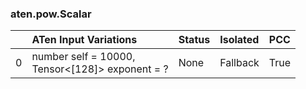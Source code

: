 ### aten.pow.Scalar
|    | ATen Input Variations                              | Status   | Isolated   | PCC   |
|---:|:---------------------------------------------------|:---------|:-----------|:------|
|  0 | number self = 10000,<br>Tensor<[128]> exponent = ? | None     | Fallback   | True  |

